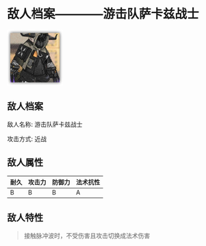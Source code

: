 # 敌人档案————游击队萨卡兹战士

![游击队萨卡兹战士](./eneIcons/游击队萨卡兹战士.png)

## 敌人档案

敌人名称: 游击队萨卡兹战士

攻击方式: 近战

## 敌人属性

| 耐久      | 攻击力  | 防御力 | 法术抗性 |
|---------|------|-----|------|
| B | B | B | A |

## 敌人特性
> 接触脉冲波时，不受伤害且攻击切换成法术伤害
